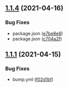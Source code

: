 ## [1.1.4](https://github.com/j5ik2o/sw4jj/compare/v0.1.0...v1.1.4) (2021-04-16)


### Bug Fixes

* package.json ([e7be8e8](https://github.com/j5ik2o/sw4jj/commit/e7be8e8a846301131152241acf99ab717f50d41c))
* package.json ([c704a2f](https://github.com/j5ik2o/sw4jj/commit/c704a2f4f4cd80c347a122cb2322e976dfac9c1e))

## [1.1.1](https://github.com/j5ik2o/sw4jj/compare/v1.1.0...v1.1.1) (2021-04-15)


### Bug Fixes

* bump.yml ([f02d1bf](https://github.com/j5ik2o/sw4jj/commit/f02d1bfe73bdd083c9c915b96226e53373ecaa0c))



